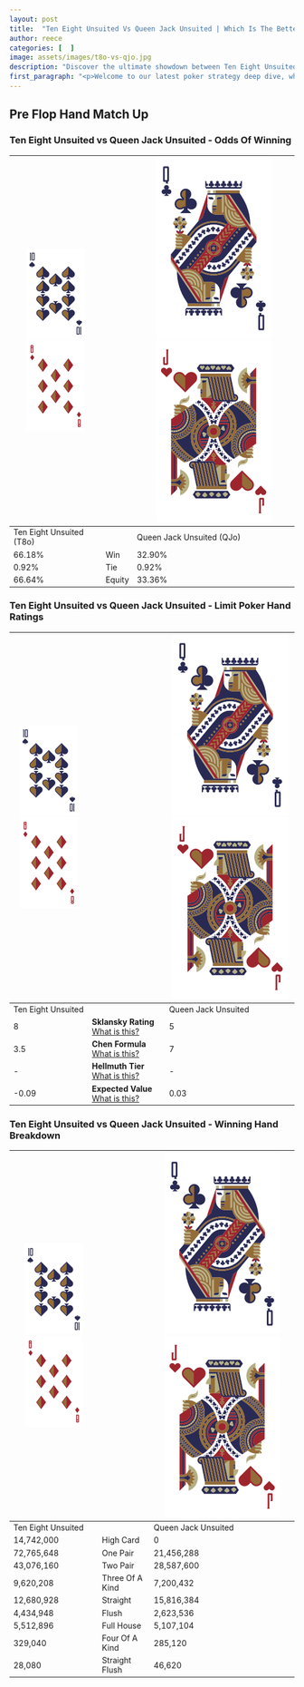 ```yaml
---
layout: post
title:  "Ten Eight Unsuited Vs Queen Jack Unsuited | Which Is The Better Hand In Poker? A Complete Guide"
author: reece
categories: [  ]
image: assets/images/t8o-vs-qjo.jpg
description: "Discover the ultimate showdown between Ten Eight Unsuited and Queen Jack Unsuited in poker! Uncover the odds, strategies, and scenarios where one hand triumphs over the other. Get ready to up your poker game with this thrilling analysis."
first_paragraph: "<p>Welcome to our latest poker strategy deep dive, where we're pitting two distinct hands against each other in a high-stakes showdown: Ten Eight Unsuited vs Queen Jack Unsuited.</p><p>In the dynamic world of poker, every decision counts, and knowing which hand holds the upper hand is key to your success at the table.</p><p>In this article, we'll dissect these two hands, explore the scenarios where one dominates the other, and equip you with the knowledge to make strategic choices that can tip the odds in your favor.</p><p>Get ready to unravel the intriguing dynamics of these poker hands and elevate your game to new heights.</p>"
---
```




[comment]: # (sp0)

## Pre Flop Hand Match Up

<div class="table hand-ratings" markdown="1"> 



### Ten Eight Unsuited vs Queen Jack Unsuited - Odds Of Winning


    
| ![image info](assets/images/hand1/T.png) ![image info](assets/images/hand1/8o.png) |  | ![image info](assets/images/hand2/Q.png) ![image info](assets/images/hand2/Jo.png) |
| -------- | -------- | -------- |
| Ten Eight Unsuited (T8o) |  | Queen Jack Unsuited (QJo) |
| 66.18% | Win | 32.90% |
| 0.92% | Tie | 0.92% |
| 66.64% | Equity | 33.36% |




[comment]: # (sp1)



### Ten Eight Unsuited vs Queen Jack Unsuited - Limit Poker Hand Ratings


    
| ![image info](assets/images/hand1/T.png) ![image info](assets/images/hand1/8o.png) |  | ![image info](assets/images/hand2/Q.png) ![image info](assets/images/hand2/Jo.png) |
| -------- | -------- | -------- |
| Ten Eight Unsuited |  | Queen Jack Unsuited |
| 8 | **Sklansky Rating** [What is this?](/sklansky-rating-explained) | 5 |
| 3.5 | **Chen Formula** [What is this?](/chen-formula-explained) | 7 |
| - | **Hellmuth Tier** [What is this?](/Hellmuth-tier-explained) | - |
| -0.09 | **Expected Value** [What is this?](/expected-value-explained) | 0.03 |




[comment]: # (sp2)



### Ten Eight Unsuited vs Queen Jack Unsuited - Winning Hand Breakdown


    
| ![image info](assets/images/hand1/T.png) ![image info](assets/images/hand1/8o.png) |  | ![image info](assets/images/hand2/Q.png) ![image info](assets/images/hand2/Jo.png) |
| -------- | -------- | -------- |
| Ten Eight Unsuited |  | Queen Jack Unsuited |
| 14,742,000 | High Card | 0 |
| 72,765,648 | One Pair | 21,456,288 |
| 43,076,160 | Two Pair | 28,587,600 |
| 9,620,208 | Three Of A Kind | 7,200,432 |
| 12,680,928 | Straight | 15,816,384 |
| 4,434,948 | Flush | 2,623,536 |
| 5,512,896 | Full House | 5,107,104 |
| 329,040 | Four Of A Kind | 285,120 |
| 28,080 | Straight Flush | 46,620 |




[comment]: # (sp3)



</div>

[comment]: # (sp4)



[comment]: # (sp5)

